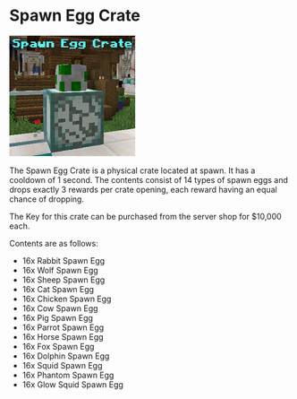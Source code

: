 # Spawn Egg Crate

![](<../../.gitbook/assets/spawn egg crate.png>)

The Spawn Egg Crate is a physical crate located at spawn. It has a cooldown of 1 second. The contents consist of 14 types of spawn eggs and drops exactly 3 rewards per crate opening, each reward having an equal chance of dropping.

The Key for this crate can be purchased from the server shop for $10,000 each.

Contents are as follows:

* 16x Rabbit Spawn Egg
* 16x Wolf Spawn Egg
* 16x Sheep Spawn Egg
* 16x Cat Spawn Egg
* 16x Chicken Spawn Egg
* 16x Cow Spawn Egg
* 16x Pig Spawn Egg
* 16x Parrot Spawn Egg
* 16x Horse Spawn Egg
* 16x Fox Spawn Egg
* 16x Dolphin Spawn Egg
* 16x Squid Spawn Egg
* 16x Phantom Spawn Egg
* 16x Glow Squid Spawn Egg
